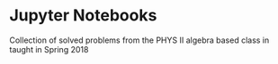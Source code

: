 
# Jupyter Notebooks

Collection of solved problems from the PHYS II algebra based class in taught in Spring 2018
